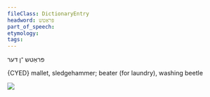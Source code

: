 ```yaml
---
fileClass: DictionaryEntry
headword: פּראַטש
part_of_speech: 
etymology: 
tags: 
---
```

פּראַטש
־ן
דער

{CYED}
mallet, sledgehammer; beater (for laundry), washing beetle

![](https://ia902902.us.archive.org/9/items/Yiddish-Dialect-Maps/map%20-%20FoY3-98%20-%20pranik%20pralnik%20pratsh%20klaper.jpg)
